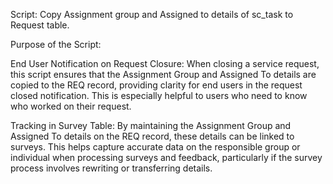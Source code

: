 Script: Copy Assignment group and Assigned to details of sc_task to Request table.

Purpose of the Script:

End User Notification on Request Closure:
When closing a service request, this script ensures that the Assignment Group and Assigned To details are copied to the REQ record, providing clarity for end users in the request closed notification. This is especially helpful to users who need to know who worked on their request.

Tracking in Survey Table:
By maintaining the Assignment Group and Assigned To details on the REQ record, these details can be linked to surveys. This helps capture accurate data on the responsible group or individual when processing surveys and feedback, particularly if the survey process involves rewriting or transferring details.
